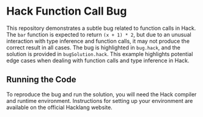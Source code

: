 # Hack Function Call Bug

This repository demonstrates a subtle bug related to function calls in Hack. The `bar` function is expected to return `(x + 1) * 2`, but due to an unusual interaction with type inference and function calls, it may not produce the correct result in all cases.  The bug is highlighted in `bug.hack`, and the solution is provided in `bugSolution.hack`.  This example highlights potential edge cases when dealing with function calls and type inference in Hack.

## Running the Code

To reproduce the bug and run the solution, you will need the Hack compiler and runtime environment.  Instructions for setting up your environment are available on the official Hacklang website.
